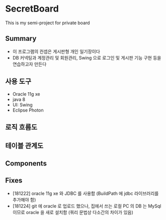 # SecretBoard
This is my semi-project for private board

## Summary

- 이 프로그램의 컨셉은 게시판형 개인 일기장이다
- DB 커넥팅과 계정관리 및 회원관리, Swing 으로 로그인 및 게시판 기능 구현 등을 연습하고자 만든다

## 사용 도구

- Oracle 11g xe
- java 8
- UI: Swing
- Eclipse Photon

## 로직 흐름도

## 테이블 관계도

## Components

## Fixes

- [181222] oracle 11g xe 와 JDBC 를 사용함 (BuildPath 에 jdbc 라이브러리를 추가해야 함)
- [181224] git 에 oracle 로 업로드 했으나, 집에서 쓰는 로컬 PC 의 DB 는 MySql 이므로 oracle 을 새로 설치함 (쿼리 문법상 다소간의 차이가 있음)
